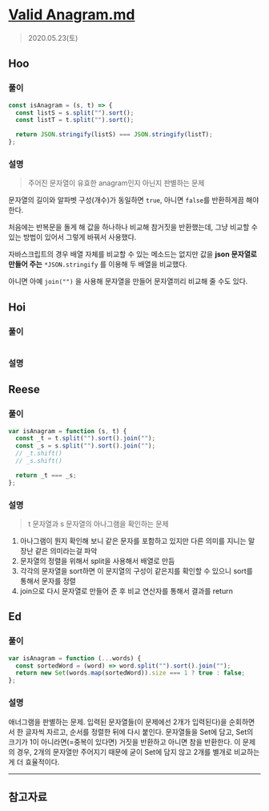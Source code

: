 # [Valid Anagram.md](https://leetcode.com/explore/interview/card/top-interview-questions-easy/127/strings/883/)

> 2020.05.23(토)

## Hoo

### 풀이

```js
const isAnagram = (s, t) => {
  const listS = s.split("").sort();
  const listT = t.split("").sort();

  return JSON.stringify(listS) === JSON.stringify(listT);
};
```

### 설명

> 주어진 문자열이 유효한 anagram인지 아닌지 판별하는 문제

문자열의 길이와 알파벳 구성(개수)가 동일하면 `true`, 아니면 `false`를 반환하게끔 해야 한다.

처음에는 반복문을 돌게 해 값을 하나하나 비교해 참거짓을 반환했는데, 그냥 비교할 수 있는 방법이 있어서 그렇게 바꿔서 사용했다.

자바스크립트의 경우 배열 자체를 비교할 수 있는 메소드는 없지만 값을 **json 문자열로 만들어 주는** `*JSON.stringify` 를 이용해 두 배열을 비교했다.

아니면 아예 `join("")` 을 사용해 문자열을 만들어 문자열끼리 비교해 줄 수도 있다.

## Hoi

### 풀이

```js
```

### 설명

## Reese

### 풀이

```js
var isAnagram = function (s, t) {
  const _t = t.split("").sort().join("");
  const _s = s.split("").sort().join("");
  // _t.shift()
  // _s.shift()

  return _t === _s;
};
```

### 설명

> t 문자열과 s 문자열의 아나그램을 확인하는 문제

1. 아나그램이 뭔지 확인해 보니 같은 문자를 포함하고 있지만 다른 의미를 지니는 말장난 같은 의미라는걸 파악
2. 문자열의 정렬을 위해서 split을 사용해서 배열로 만듬
3. 각각의 문자열을 sort하면 이 문지열의 구성이 같은지를 확인할 수 있으니 sort를 통해서 문자를 정렬
4. join으로 다시 문자열로 만들어 준 후 비교 연산자를 통해서 결과를 return

## Ed

### 풀이

```js
var isAnagram = function (...words) {
  const sortedWord = (word) => word.split("").sort().join("");
  return new Set(words.map(sortedWord)).size === 1 ? true : false;
};
```

### 설명

애너그램을 판별하는 문제. 입력된 문자열들(이 문제에선 2개가 입력된다)을 순회하면서 한 글자씩 자르고, 순서를 정렬한 뒤에 다시 붙인다. 문자열들을 Set에 담고, Set의 크기가 1이 아니라면(=중복이 있다면) 거짓을 반환하고 아니면 참을 반환한다. 이 문제의 경우, 2개의 문자열만 주어지기 때문에 굳이 Set에 담지 않고 2개를 별개로 비교하는게 더 효율적이다.

---

## 참고자료
